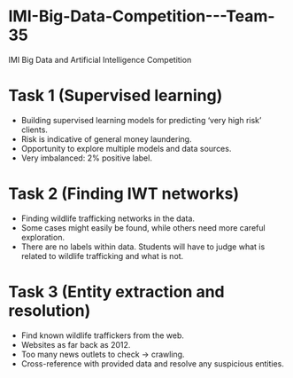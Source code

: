 # IMI-Big-Data-Competition---Team-35
IMI Big Data and Artificial Intelligence Competition

# Task 1 (Supervised learning)
- Building supervised learning models for predicting ‘very high risk’ clients.
- Risk is indicative of general money laundering.
- Opportunity to explore multiple models and data sources.
- Very imbalanced: 2% positive label.


# Task 2 (Finding IWT networks)
- Finding wildlife trafficking networks in the data.
- Some cases might easily be found, while others need more careful exploration.
- There are no labels within data. Students will have to judge
what is related to wildlife trafficking and what is not.

# Task 3 (Entity extraction and resolution)
- Find known wildlife traffickers from the web.
- Websites as far back as 2012.
- Too many news outlets to check -> crawling.
- Cross-reference with provided data and resolve any suspicious entities.
